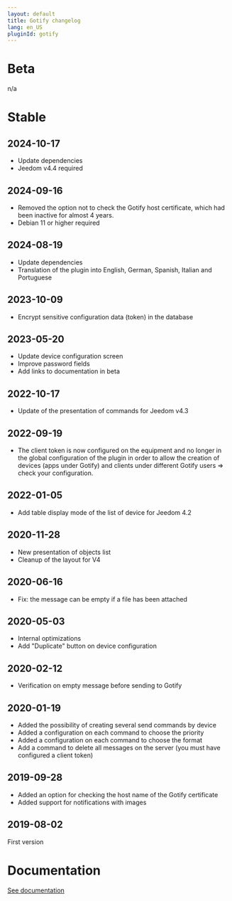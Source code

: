 ```yaml
---
layout: default
title: Gotify changelog
lang: en_US
pluginId: gotify
---
```


# Beta

n/a

# Stable

## 2024-10-17

- Update dependencies
- Jeedom v4.4 required

## 2024-09-16

- Removed the option not to check the Gotify host certificate, which had been inactive for almost 4 years.
- Debian 11 or higher required

## 2024-08-19

- Update dependencies
- Translation of the plugin into English, German, Spanish, Italian and Portuguese

## 2023-10-09

- Encrypt sensitive configuration data (token) in the database

## 2023-05-20

- Update device configuration screen
- Improve password fields
- Add links to documentation in beta

## 2022-10-17

- Update of the presentation of commands for Jeedom v4.3

## 2022-09-19

- The client token is now configured on the equipment and no longer in the global configuration of the plugin in order to allow the creation of devices (apps under Gotify) and clients under different Gotify users => check your configuration.

## 2022-01-05

- Add table display mode of the list of device for Jeedom 4.2

## 2020-11-28

- New presentation of objects list
- Cleanup of the layout for V4

## 2020-06-16

- Fix: the message can be empty if a file has been attached

## 2020-05-03

- Internal optimizations
- Add "Duplicate" button on device configuration

## 2020-02-12

- Verification on empty message before sending to Gotify

## 2020-01-19

- Added the possibility of creating several send commands by device
- Added a configuration on each command to choose the priority
- Added a configuration on each command to choose the format
- Add a command to delete all messages on the server (you must have configured a client token)

## 2019-09-28

- Added an option for checking the host name of the Gotify certificate
- Added support for notifications with images

## 2019-08-02

First version

# Documentation

[See documentation]({{site.baseurl}}/{{page.pluginId}}/{{page.lang}})

